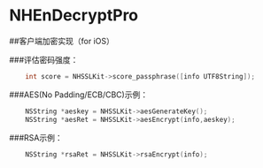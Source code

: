 # NHEnDecryptPro
##客户端加密实现（for iOS）

###评估密码强度：
```ObjectiveC
	int score = NHSSLKit->score_passphrase([info UTF8String]);
```
###AES(No Padding/ECB/CBC)示例：
```ObjectiveC
	NSString *aeskey = NHSSLKit->aesGenerateKey();
	NSString *aesRet = NHSSLKit->aesEncrypt(info,aeskey);
```
###RSA示例：
```ObjectiveC
	NSString *rsaRet = NHSSLKit->rsaEncrypt(info);
```